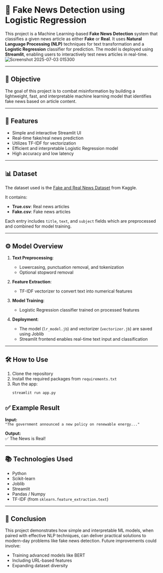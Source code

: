 # 📰 Fake News Detection using Logistic Regression

This project is a Machine Learning-based **Fake News Detection** system that classifies a given news article as either **Fake** or **Real**. It uses **Natural Language Processing (NLP)** techniques for text transformation and a **Logistic Regression** classifier for prediction. The model is deployed using **Streamlit**, enabling users to interactively test news articles in real-time.
![Screenshot 2025-07-03 015300](https://github.com/user-attachments/assets/337923f8-a517-4573-887b-c6db3350b8a9)

---

## 🧠 Objective

The goal of this project is to combat misinformation by building a lightweight, fast, and interpretable machine learning model that identifies fake news based on article content.

---

## 📌 Features

- Simple and interactive Streamlit UI  
- Real-time fake/real news prediction  
- Utilizes TF-IDF for vectorization  
- Efficient and interpretable Logistic Regression model  
- High accuracy and low latency  

---

## 📊 Dataset

The dataset used is the [Fake and Real News Dataset](https://www.kaggle.com/datasets/clmentbisaillon/fake-and-real-news-dataset) from Kaggle.

It contains:  
- **True.csv**: Real news articles  
- **Fake.csv**: Fake news articles  

Each entry includes `title`, `text`, and `subject` fields which are preprocessed and combined for model training.

---

## ⚙️ Model Overview

1. **Text Preprocessing**:  
   - Lowercasing, punctuation removal, and tokenization  
   - Optional stopword removal  

2. **Feature Extraction**:  
   - TF-IDF vectorizer to convert text into numerical features  

3. **Model Training**:  
   - Logistic Regression classifier trained on processed features  

4. **Deployment**:  
   - The model (`lr_model.jb`) and vectorizer (`vectorizer.jb`) are saved using Joblib  
   - Streamlit frontend enables real-time text input and classification  

---

## 🛠️ How to Use

1. Clone the repository  
2. Install the required packages from `requirements.txt`  
3. Run the app:  
   ```bash
   streamlit run app.py
## ✅ Example Result

**Input:**  
`"The government announced a new policy on renewable energy..."`

**Output:**  
✅ The News is Real!

---

## 📚 Technologies Used

- Python  
- Scikit-learn  
- Joblib  
- Streamlit  
- Pandas / Numpy  
- TF-IDF (from `sklearn.feature_extraction.text`)

---

## 📌 Conclusion

This project demonstrates how simple and interpretable ML models, when paired with effective NLP techniques, can deliver practical solutions to modern-day problems like fake news detection. Future improvements could involve:

- Training advanced models like BERT  
- Including URL-based features  
- Expanding dataset diversity

